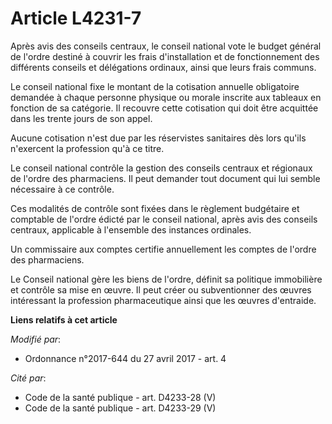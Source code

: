 # Article L4231-7

Après avis des conseils centraux, le conseil national vote le budget général de l'ordre destiné à couvrir les frais
d'installation et de fonctionnement des différents conseils et délégations ordinaux, ainsi que leurs frais communs.

Le conseil national fixe le montant de la cotisation annuelle obligatoire demandée à chaque personne physique ou morale
inscrite aux tableaux en fonction de sa catégorie. Il recouvre cette cotisation qui doit être acquittée dans les trente jours
de son appel.

Aucune cotisation n'est due par les réservistes sanitaires dès lors qu'ils n'exercent la profession qu'à ce titre.

Le conseil national contrôle la gestion des conseils centraux et régionaux de l'ordre des pharmaciens. Il peut demander tout
document qui lui semble nécessaire à ce contrôle.

Ces modalités de contrôle sont fixées dans le règlement budgétaire et comptable de l'ordre édicté par le conseil national,
après avis des conseils centraux, applicable à l'ensemble des instances ordinales.

Un commissaire aux comptes certifie annuellement les comptes de l'ordre des pharmaciens.

Le Conseil national gère les biens de l'ordre, définit sa politique immobilière et contrôle sa mise en œuvre. Il peut créer
ou subventionner des œuvres intéressant la profession pharmaceutique ainsi que les œuvres d'entraide.

**Liens relatifs à cet article**

_Modifié par_:

  - Ordonnance n°2017-644 du 27 avril 2017 - art. 4

_Cité par_:

  - Code de la santé publique - art. D4233-28 (V)
  - Code de la santé publique - art. D4233-29 (V)
